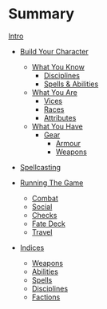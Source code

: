 # Summary
[Intro](./intro.md)

- [Build Your Character](character-builder.md)
	- [What You Know](build/what-you-know.md)
		- [Disciplines](build/disciplines.md)
		- [Spells & Abilities]()
	- [What You Are]()
		- [Vices](build/vices.md)
		- [Races](./races.md)
		- [Attributes](./attributes.md)
	- [What You Have]()
		- [Gear]()
			- [Armour](armour.md)
			- [Weapons](weapons.md)

- [Spellcasting](Spellcasting.md)

- [Running The Game]()
	- [Combat](./combat.md)
	- [Social](social.md)
	- [Checks](checks.md)
	- [Fate Deck](fate-deck.md)
	- [Travel](travel.md)

- [Indices]()
	- [Weapons](./weapons.md)
	- [Abilities](abilities.md)
	- [Spells]()
	- [Disciplines]()
	- [Factions]()
